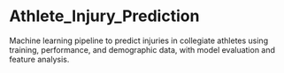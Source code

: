 # Athlete_Injury_Prediction
Machine learning pipeline to predict injuries in collegiate athletes using training, performance, and demographic data, with model evaluation and feature analysis.
